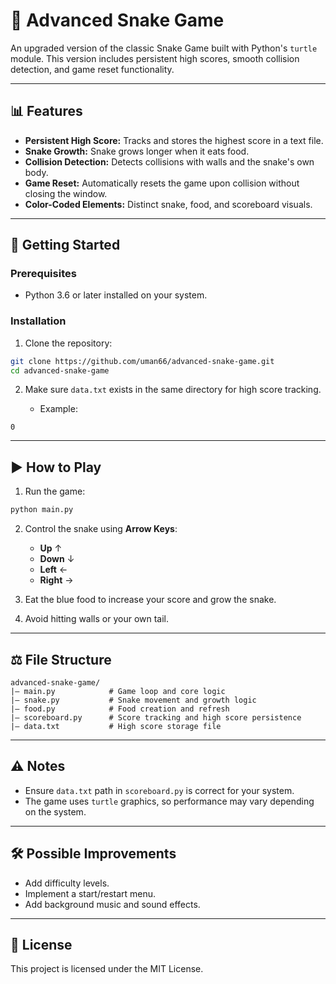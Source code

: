 # 🐍 Advanced Snake Game

An upgraded version of the classic Snake Game built with Python's `turtle` module. This version includes persistent high scores, smooth collision detection, and game reset functionality.

---

## 📊 Features

* **Persistent High Score:** Tracks and stores the highest score in a text file.
* **Snake Growth:** Snake grows longer when it eats food.
* **Collision Detection:** Detects collisions with walls and the snake's own body.
* **Game Reset:** Automatically resets the game upon collision without closing the window.
* **Color-Coded Elements:** Distinct snake, food, and scoreboard visuals.

---

## 🚀 Getting Started

### Prerequisites

* Python 3.6 or later installed on your system.

### Installation

1. Clone the repository:

```bash
git clone https://github.com/uman66/advanced-snake-game.git
cd advanced-snake-game
```

2. Make sure `data.txt` exists in the same directory for high score tracking.

   * Example:

```text
0
```

---

## ▶️ How to Play

1. Run the game:

```bash
python main.py
```

2. Control the snake using **Arrow Keys**:

   * **Up** ↑
   * **Down** ↓
   * **Left** ←
   * **Right** →
3. Eat the blue food to increase your score and grow the snake.
4. Avoid hitting walls or your own tail.

---

## ⚖️ File Structure

```
advanced-snake-game/
|— main.py            # Game loop and core logic
|— snake.py           # Snake movement and growth logic
|— food.py            # Food creation and refresh
|— scoreboard.py      # Score tracking and high score persistence
|— data.txt           # High score storage file
```

---

## ⚠️ Notes

* Ensure `data.txt` path in `scoreboard.py` is correct for your system.
* The game uses `turtle` graphics, so performance may vary depending on the system.

---

## 🛠 Possible Improvements

* Add difficulty levels.
* Implement a start/restart menu.
* Add background music and sound effects.

---

## 📜 License

This project is licensed under the MIT License.
